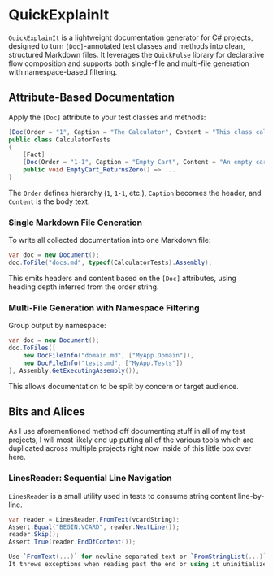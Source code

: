 # QuickExplainIt
`QuickExplainIt` is a lightweight documentation generator for C# projects,
designed to turn `[Doc]`-annotated test classes and methods into clean, structured Markdown files.
It leverages the `QuickPulse` library for declarative flow composition and supports
both single-file and multi-file generation with namespace-based filtering.


## Attribute-Based Documentation
Apply the `[Doc]` attribute to your test classes and methods:

```csharp
[Doc(Order = "1", Caption = "The Calculator", Content = "This class calculates totals.")]
public class CalculatorTests
{
    [Fact]
    [Doc(Order = "1-1", Caption = "Empty Cart", Content = "An empty cart always totals to 0.")]
    public void EmptyCart_ReturnsZero() => ...
}
```

The `Order` defines hierarchy (`1`, `1-1`, etc.), `Caption` becomes the header, and `Content` is the body text.

### Single Markdown File Generation
To write all collected documentation into one Markdown file:

```csharp
var doc = new Document();
doc.ToFile("docs.md", typeof(CalculatorTests).Assembly);
```

This emits headers and content based on the `[Doc]` attributes, using heading depth inferred from the order string.

### Multi-File Generation with Namespace Filtering
Group output by namespace:
```csharp
var doc = new Document();
doc.ToFiles([
    new DocFileInfo("domain.md", ["MyApp.Domain"]),
    new DocFileInfo("tests.md", ["MyApp.Tests"])
], Assembly.GetExecutingAssembly());
```
This allows documentation to be split by concern or target audience.

## Bits and Alices
As I use aforementioned method off documenting stuff in all of my test projects, I will most likely end up putting
all of the various tools which are duplicated across multiple projects right now inside of this little box over here.

### LinesReader: Sequential Line Navigation
`LinesReader` is a small utility used in tests to consume string content line-by-line.
```csharp
var reader = LinesReader.FromText(vcardString);
Assert.Equal("BEGIN:VCARD", reader.NextLine());
reader.Skip();
Assert.True(reader.EndOfContent());

Use `FromText(...)` for newline-separated text or `FromStringList(...)` for an array of lines. 
It throws exceptions when reading past the end or using it uninitialized.
```

